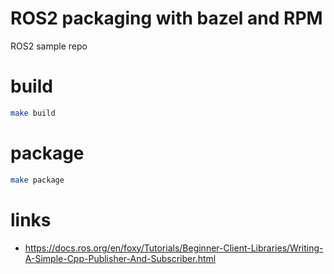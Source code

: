# ROS2 packaging with bazel and RPM

ROS2 sample repo 

# build

```bash
make build
```

# package

```bash
make package
```

# links

- https://docs.ros.org/en/foxy/Tutorials/Beginner-Client-Libraries/Writing-A-Simple-Cpp-Publisher-And-Subscriber.html
